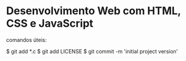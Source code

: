 # Desenvolvimento Web com HTML, CSS e JavaScript

comandos úteis:

$ git add *.c
$ git add LICENSE
$ git commit -m 'initial project version'
